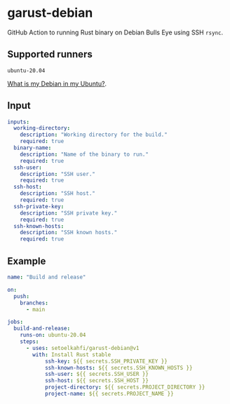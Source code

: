 # garust-debian

GitHub Action to running Rust binary on Debian Bulls Eye using SSH `rsync`.

## Supported runners

`ubuntu-20.04`

[What is my Debian in my Ubuntu?](https://askubuntu.com/a/445496/513710).

## Input

```yaml
inputs:
  working-directory:
    description: "Working directory for the build."
    required: true
  binary-name:
    description: "Name of the binary to run."
    required: true
  ssh-user:
    description: "SSH user."
    required: true
  ssh-host:
    description: "SSH host."
    required: true
  ssh-private-key:
    description: "SSH private key."
    required: true
  ssh-known-hosts:
    description: "SSH known hosts."
    required: true
```

## Example

```yaml
name: "Build and release"

on:
  push:
    branches:
      - main

jobs:
  build-and-release:
    runs-on: ubuntu-20.04
    steps:
      - uses: setoelkahfi/garust-debian@v1
        with: Install Rust stable
            ssh-key: ${{ secrets.SSH_PRIVATE_KEY }}
            ssh-known-hosts: ${{ secrets.SSH_KNOWN_HOSTS }}
            ssh-user: ${{ secrets.SSH_USER }}
            ssh-host: ${{ secrets.SSH_HOST }}
            project-directory: ${{ secrets.PROJECT_DIRECTORY }}
            project-name: ${{ secrets.PROJECT_NAME }}

```